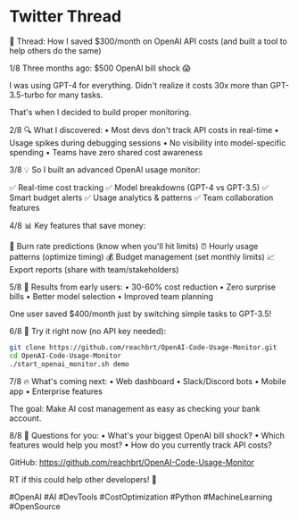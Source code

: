 # Twitter Thread

🧵 Thread: How I saved $300/month on OpenAI API costs (and built a tool to help others do the same)

1/8 Three months ago: $500 OpenAI bill shock 😱

I was using GPT-4 for everything. Didn't realize it costs 30x more than GPT-3.5-turbo for many tasks.

That's when I decided to build proper monitoring.

2/8 🔍 What I discovered:
• Most devs don't track API costs in real-time
• Usage spikes during debugging sessions
• No visibility into model-specific spending
• Teams have zero shared cost awareness

3/8 💡 So I built an advanced OpenAI usage monitor:

✅ Real-time cost tracking
✅ Model breakdowns (GPT-4 vs GPT-3.5)
✅ Smart budget alerts
✅ Usage analytics & patterns
✅ Team collaboration features

4/8 📊 Key features that save money:

🎯 Burn rate predictions (know when you'll hit limits)
⏰ Hourly usage patterns (optimize timing)
💰 Budget management (set monthly limits)
📈 Export reports (share with team/stakeholders)

5/8 🎯 Results from early users:
• 30-60% cost reduction
• Zero surprise bills
• Better model selection
• Improved team planning

One user saved $400/month just by switching simple tasks to GPT-3.5!

6/8 🚀 Try it right now (no API key needed):

```bash
git clone https://github.com/reachbrt/OpenAI-Code-Usage-Monitor.git
cd OpenAI-Code-Usage-Monitor
./start_openai_monitor.sh demo
```

7/8 🔥 What's coming next:
• Web dashboard
• Slack/Discord bots
• Mobile app
• Enterprise features

The goal: Make AI cost management as easy as checking your bank account.

8/8 💬 Questions for you:
• What's your biggest OpenAI bill shock?
• Which features would help you most?
• How do you currently track API costs?

GitHub: https://github.com/reachbrt/OpenAI-Code-Usage-Monitor

RT if this could help other developers! 🚀

#OpenAI #AI #DevTools #CostOptimization #Python #MachineLearning #OpenSource
